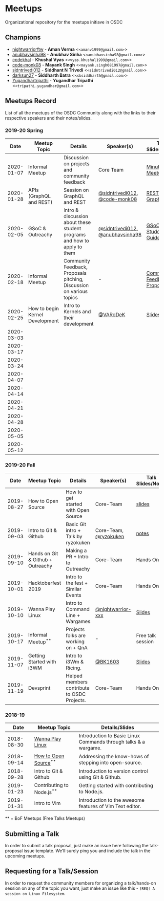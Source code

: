 # Meetups

Organizational repository for the meetups initiave in OSDC

## Champions

- [nightwarriorftw](https://github.com/nightwarriorftw) - **Aman Verma** &lt;`<amanv1999@gmail.com>`&gt;
- [anubhavsinha98](https://github.com/anubhavsinha98) - **Anubhav Sinha** &lt;`<anubhavsinha98@gmail.com>`&gt;
- [codekhal](https://github.com/codekhal) - **Khushal Vyas** &lt;`<vyas.khushal1999@gmail.com>`&gt;
- [code-monk08](https://github.com/code-monk08) - **Mayank Singh** &lt;`<mayank.singh081997@gmail.com>`&gt;
- [sidntrivedi012](https://github.com/sidntrivedi012) - **Siddhant N Trivedi** &lt;`<sidntrivedi012@gmail.com>`&gt;
- [darksun27](https://github.com/darksun27) - **Siddharth Batra** &lt;`<sbsiddharth@gmail.com>`&gt;
- [Yugandhartripathi](https://github.com/Yugandhartripathi) - **Yugandhar Tripathi** &lt;`<tripathi.yugandhar@gmail.com>`&gt;

## Meetups Record

List of all the meetups of the OSDC Community along with the links to their respective speakers and their notes/slides.

### 2019-20 Spring

| Date       | Meetup Topic 	          | Details                                       | Speaker(s) | Talk Slides/Notes                                            |
| ---------- | ---------------------------|-----------------------------------------------| ---------- | -------------------------------------------------------------|
| 2020-01-07 | Informal Meetup 	          | Discussion on projects and community feedback | Core Team  | [Minutes of Meetup](./minutes_of_meetup/mom_07-01-2020.md)   |
| 2020-01-28 | APIs (GraphQL and REST)    | Session on GraphQL and REST                   | [@sidntrivedi012](https://github.com/sidntrivedi012), [@code-monk08](https://github.com/code-monk08) | [REST](https://docs.google.com/presentation/d/1MFtfisIoisxbBscIpaQXceOEmv2actSKd8qGEDTwpN4/edit?usp=sharing), [GraphQL](https://docs.google.com/presentation/d/14NPHPU7hJBKxefRu9f2_dt-o9uB17TTbgOXsTUVqaqo/edit?usp=sharing)|
| 2020-02-05 | GSoC & Outreachy       	  | Intro & discussion about these student programs and how to apply to them | [@sidntrivedi012](https://github.com/sidntrivedi012), [@anubhavsinha98](https://github.com/anubhavsinha98) | [GSoC Student Guide](https://google.github.io/gsocguides/student/) |
| 2020-02-18 | Informal Meetup            | Community Feedback, Proposals pitching, Discussion on various topics                                              |  -          | [Community Feedback & Proposals](https://github.com/osdc/meetups/issues/46)                                                             |
| 2020-02-25 | How to begin Kernel Development | Intro to Kernels and their development | [@VARoDeK](https://github.com/VARoDeK)| [Slides](https://drive.google.com/file/d/1MQcDMq-MKDl72O4s9WV5yYx35AJFAKlv/view?usp=sharing)|
| 2020-03-03 |                            |                                               |            |                                                              |
| 2020-03-17 |                            |                                               |            |                                                              |
| 2020-03-24 |                            |                                               |            |                                                              |
| 2020-04-07 |                            |                                               |            |                                                              |
| 2020-04-14 |                            |                                               |            |                                                              |
| 2020-04-21 |                            |                                               |            |                                                              |
| 2020-04-28 |                            |                                               |            |                                                              |
| 2020-05-05 |                            |                                               |            |                                                              |
| 2020-05-12 |                            |                                               |            |                                                              |

### 2019-20 Fall

| Date       | Meetup Topic                      | Details                                     | Speaker(s)                                               | Talk Slides/Notes                                                                                                                                                                                                                |
| ---------- | --------------------------------- | ------------------------------------------- | -------------------------------------------------------- | -------------------------------------------------------------------------------------------------------------------------------------------------------------------------------------------------------------------------------- |
| 2019-08-27 | How to Open Source                | How to get started with Open Source         | Core-Team                                                | [slides](https://bit.ly/2zo4okx)                                                                                                                                                                                                 |
| 2019-09-03 | Intro to Git & Github             | Basic Git intro + Talk by ryzokuken         | Core-Team, [@ryzokuken](https://github.com/ryzokuken)    | [notes](./community_etiquettes.md)                                                                                                                                                                                               |
| 2019-09-10 | Hands on Git & Github + Outreachy | Making a PR + Intro to Outreachy            | Core-Team                                                | Hands On                                                                                                                                                                                                                         |
| 2019-10-01 | Hacktoberfest 2019                | Intro to the fest + Similar Events          | Core-Team                                                | Hands On                                                                                                                                                                                                                         |
| 2019-10-10 | Wanna Play Linux                  | Intro to Command Line + Wargames            | [@nightwarrior-xxx](https://github.com/nightwarrior-xxx) | [Slides](https://kutt.it/8IMFly)                                                                                                                                                                                                 |
| 2019-10-17 | Informal Meetup<sup>\*\*</sup>    | Projects folks are working on + QnA         | -                                                        | Free talk session                                                                                                                                                                                                                |
| 2019-11-07 | Getting Started with i3WM         | Intro to i3Wm & Ricing.                     | [@BK1603](https://github.com/BK1603)                     | [Slides](https://docs.google.com/presentation/d/1QAscJVPBlLl_2FTxi14G4V1RwMwzvpXeNV9iyBPTIDY/present?token=AC4w5VhK0T7xRqDMPUlrIEqwMxy9I2J83w%3A1573127932489&includes_info_params=1&eisi=CKSW6ZyG2OUCFdBUJAodEpgBoQ#slide=id.p) |
| 2019-11-19 | Devsprint                         | Helped members contribute to OSDC Projects. | Core-Team                                                | Hands On                                                                                                                                                                                                                         |

### 2018-19

| Date       | Meetup Topic                                                | Details/Slides                                                  |
| ---------- | ----------------------------------------------------------- | --------------------------------------------------------------- |
| 2018-08-30 | [Wanna Play Linux](https://bit.ly/2NyFacz)                  | Introduction to Basic Linux Commands through talks & a wargame. |
| 2018-09-14 | [How to Open Source](https://bit.ly/2PWTA2Z)<sup>\*\*</sup> | Addressing the know-hows of stepping into open-source.          |
| 2018-09-28 | Intro to Git & Github                                       | Introduction to version control using Git & Github.             |
| 2019-01-23 | Contributing to Node.js<sup>\*\*</sup>                      | Getting started with contributing to Node.js.                   |
| 2019-01-31 | Intro to Vim                                                | Introduction to the awesome features of Vim Text editor.        |

\*\* = BoF Meetups (Free Talks Meetups)

## Submitting a Talk

In order to submit a talk proposal, just make an issue here following the talk-proposal issue template. We'll surely ping you and include the talk in the upcoming meetups.

## Requesting for a Talk/Session

In order to request the community members for organizing a talk/hands-on session on any of the topic you want, just make an issue like this - `[REQ] A session on Linux Filesystem`.
